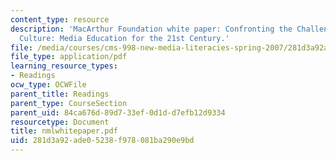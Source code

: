 ```yaml
---
content_type: resource
description: 'MacArthur Foundation white paper: Confronting the Challenges of Participatory
  Culture: Media Education for the 21st Century.'
file: /media/courses/cms-998-new-media-literacies-spring-2007/281d3a92ade05238f978081ba290e9bd_nmlwhitepaper.pdf
file_type: application/pdf
learning_resource_types:
- Readings
ocw_type: OCWFile
parent_title: Readings
parent_type: CourseSection
parent_uid: 84ca676d-89d7-33ef-0d1d-d7efb12d9334
resourcetype: Document
title: nmlwhitepaper.pdf
uid: 281d3a92-ade0-5238-f978-081ba290e9bd
---
```

